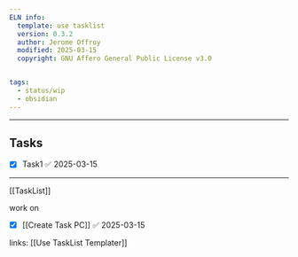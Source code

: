 ```yaml
---
ELN info:
  template: use tasklist
  version: 0.3.2
  author: Jerome Offroy
  modified: 2025-03-15
  copyright: GNU Affero General Public License v3.0


tags:
  - status/wip
  - obsidian
---
```



---
## Tasks
- [x] Task1 ✅ 2025-03-15
---
[[TaskList]]

work on 
- [x] [[Create Task PC]] ✅ 2025-03-15



links: 
[[Use TaskList Templater]]